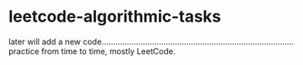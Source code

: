 # leetcode-algorithmic-tasks

later will add a new code....................................................................................
practice from time to time,
mostly LeetCode.


